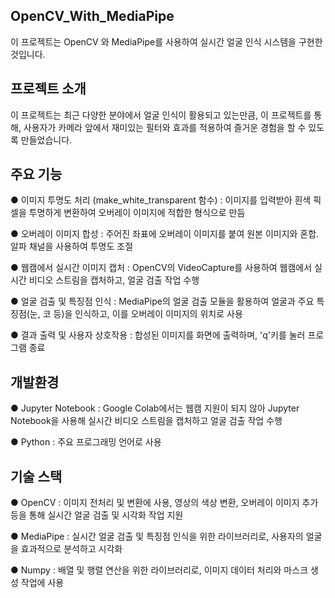  OpenCV_With_MediaPipe
 ---
이 프로젝트는 OpenCV 와 MediaPipe를 사용하여 실시간 얼굴 인식 시스템을 구현한 것입니다.

프로젝트 소개
---
이 프로젝트는 최근 다양한 분야에서 얼굴 인식이 활용되고 있는만큼, 이 프로젝트를 통해, 사용자가 카메라 앞에서 재미있는 필터와 효과를 적용하여 즐거운 경험을 할 수 있도록 만들었습니다.

주요 기능
---
● 이미지 투명도 처리 (make_white_transparent 함수) : 이미지를 입력받아 흰색 픽셀을 투명하게 변환하여 오버레이 이미지에 적합한 형식으로 만듬

● 오버레이 이미지 합성 : 주어진 좌표에 오버레이 이미지를 붙여 원본 이미지와 혼합. 알파 채널을 사용하여 투명도 조절

● 웹캠에서 실시간 이미지 캡처 : OpenCV의 VideoCapture를 사용하여 웹캠에서 실시간 비디오 스트림을 캡처하고, 얼굴 검출 작업 수행

● 얼굴 검출 및 특징점 인식 : MediaPipe의 얼굴 검출 모듈을 활용하여 얼굴과 주요 특징점(눈, 코 등)을 인식하고, 이를 오버레이 이미지의 위치로 사용

● 결과 출력 및 사용자 상호작용 : 합성된 이미지를 화면에 출력하며, 'q'키를 눌러 프로그램 종료

개발환경
---
● Jupyter Notebook : Google Colab에서는 웹캠 지원이 되지 않아 Jupyter Notebook을 사용해 실시간 비디오 스트림을 캡처하고 얼굴 검출 작업 수행

● Python : 주요 프로그래밍 언어로 사용

기술 스택
---
● OpenCV : 이미지 전처리 및 변환에 사용, 영상의 색상 변환, 오버레이 이미지 추가 등을 통해 실시간 얼굴 검출 및 시각화 작업 지원

● MediaPipe : 실시간 얼굴 검출 및 특징점 인식을 위한 라이브러리로, 사용자의 얼굴을 효과적으로 분석하고 시각화

● Numpy : 배열 및 행렬 연산을 위한 라이브러리로, 이미지 데이터 처리와 마스크 생성 작업에 사용
